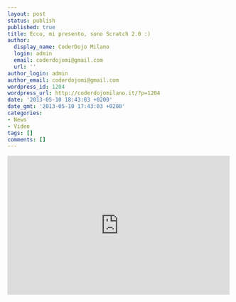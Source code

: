 ```yaml
---
layout: post
status: publish
published: true
title: Ecco, mi presento, sono Scratch 2.0 :)
author:
  display_name: CoderDojo Milano
  login: admin
  email: coderdojomi@gmail.com
  url: ''
author_login: admin
author_email: coderdojomi@gmail.com
wordpress_id: 1204
wordpress_url: http://coderdojomilano.it/?p=1204
date: '2013-05-10 18:43:03 +0200'
date_gmt: '2013-05-10 17:43:03 +0200'
categories:
- News
- Video
tags: []
comments: []
---
```

<p><iframe src="http:&#47;&#47;player.vimeo.com&#47;video&#47;41683547" width="500" height="313" frameborder="0" webkitAllowFullScreen mozallowfullscreen allowFullScreen><&#47;iframe>
<p><a href="http:&#47;&#47;vimeo.com&#47;41683547">Scratch 2.0<&#47;a> from <a href="http:&#47;&#47;vimeo.com&#47;scratchedteam">ScratchEd<&#47;a> on <a href="http:&#47;&#47;vimeo.com">Vimeo<&#47;a>.<&#47;p></p>
